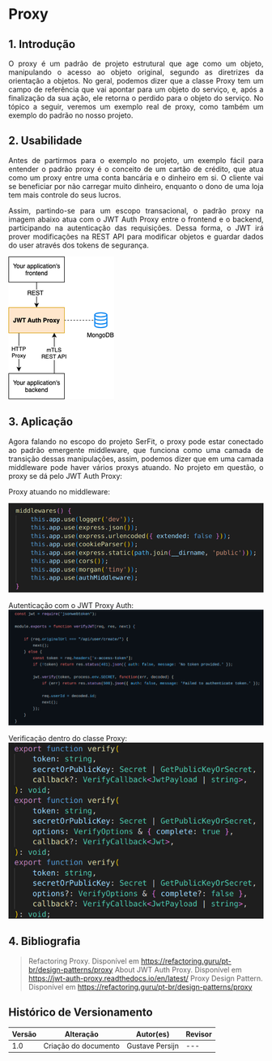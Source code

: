 # Proxy

## 1. Introdução

<p style="text-align: justify;">
 O proxy é um padrão de projeto estrutural que age como um objeto, manipulando o acesso ao objeto original, segundo as diretrizes da orientação a objetos. No geral, podemos dizer que a classe Proxy tem um campo de referência que vai apontar para um objeto do serviço, e, após a finalização da sua ação, ele retorna o perdido para o objeto do serviço. No tópico a seguir, veremos um exemplo real de proxy, como também um exemplo do padrão no nosso projeto.
</p>

## 2. Usabilidade

<p style="text-align: justify;">
 Antes de partirmos para o exemplo no projeto, um exemplo fácil para entender o padrão proxy é o conceito de um cartão de crédito, que atua como um proxy entre uma conta bancária e o dinheiro em si. O cliente vai se beneficiar por não carregar muito dinheiro, enquanto o dono de uma loja tem mais controle do seus lucros. 
</p>

<p style="text-align: justify;">
Assim, partindo-se para um escopo transacional, o padrão proxy na imagem abaixo atua com o JWT Auth Proxy entre o frontend e o backend, participando na autenticação das requisições. Dessa forma, o JWT irá prover modificações na REST API para modificar objetos e guardar dados do user através dos tokens de segurança.
</p>

![Middleware](../../../assets/proxy/proxy-image.png)

## 3. Aplicação

<p style="text-align: justify;">
Agora falando no escopo do projeto SerFit, o proxy pode estar conectado ao padrão emergente middleware, que funciona como uma camada de transição dessas manipulações, assim, podemos dizer que em uma camada middleware pode haver vários proxys atuando. No projeto em questão, o proxy se dá pelo JWT Auth Proxy:
</p>

Proxy atuando no middleware:

![Proxy](../../../assets/proxy/middleware.png)

Autenticação com o JWT Proxy Auth:
![Proxy](../../../assets/proxy/middleware-proxy.png)

Verificação dentro do classe Proxy:
![Proxy](../../../assets/proxy/proxy-projeto.png)

## 4. Bibliografia

> Refactoring Proxy. Disponível em <https://refactoring.guru/pt-br/design-patterns/proxy>
> About JWT Auth Proxy. Disponível em <https://jwt-auth-proxy.readthedocs.io/en/latest/>
> Proxy Design Pattern. Disponível em https://refactoring.guru/pt-br/design-patterns/proxy

## Histórico de Versionamento

| Versão | Alteração            | Autor(es)       | Revisor |
| ------ | -------------------- | --------------- | ------- |
| 1.0    | Criação do documento | Gustave Persijn | ---     |
